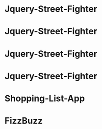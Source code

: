 # Jquery-Street-Fighter
# Jquery-Street-Fighter
# Jquery-Street-Fighter
# Jquery-Street-Fighter
# Shopping-List-App
# FizzBuzz
